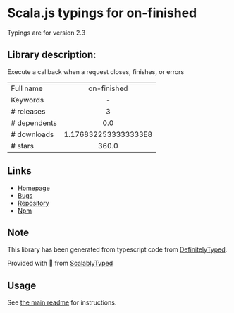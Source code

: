 
# Scala.js typings for on-finished

Typings are for version 2.3

## Library description:
Execute a callback when a request closes, finishes, or errors

|                    |                 |
| ------------------ | :-------------: |
| Full name          | on-finished |
| Keywords           | - |
| # releases         | 3 |
| # dependents       | 0.0 |
| # downloads        | 1.1768322533333333E8 |
| # stars            | 360.0 |

## Links
- [Homepage](https://github.com/jshttp/on-finished#readme)
- [Bugs](https://github.com/jshttp/on-finished/issues)
- [Repository](https://github.com/jshttp/on-finished)
- [Npm](https://www.npmjs.com/package/on-finished)
    


## Note
This library has been generated from typescript code from [DefinitelyTyped](https://definitelytyped.org).

Provided with :purple_heart: from [ScalablyTyped](https://github.com/oyvindberg/ScalablyTyped)

## Usage
See [the main readme](../../readme.md) for instructions.


